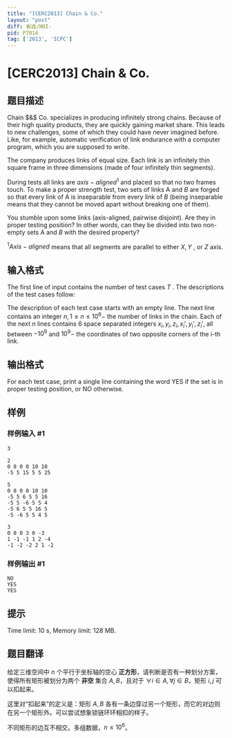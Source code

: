 ```yaml
---
title: "[CERC2013] Chain & Co."
layout: "post"
diff: 省选/NOI-
pid: P7014
tag: ['2013', 'ICPC']
---
```

# [CERC2013] Chain & Co.
## 题目描述



Chain $&$ Co. specializes in producing infinitely strong chains. Because of their high quality products, they are quickly gaining market share. This leads to new challenges, some of which they could have never imagined before. Like, for example, automatic verification of link endurance with a computer program, which you are supposed to write.

The company produces links of equal size. Each link is an infinitely thin square frame in three dimensions (made of four infinitely thin segments).

During tests all links are $axis-aligned^{1}$ and placed so that no two frames touch. To make a proper strength test, two sets of links A and $B$ are forged so that every link of A is inseparable from every link of $B$ (being inseparable means that they cannot be moved apart without breaking one of them).

You stumble upon some links (axis-aligned, pairwise disjoint). Are they in proper testing position? In other words, can they be divided into two non-empty sets A and $B$ with the desired property?

$^{1}Axis-aligned$ means that all segments are parallel to either $X , Y$ , or $Z$ axis.


## 输入格式



The first line of input contains the number of test cases $T$ . The descriptions of the test cases follow:

The description of each test case starts with an empty line. The next line contains an integer $n , 1 \le n \le 10^{6} -$ the number of links in the chain. Each of the next $n$ lines contains $6$ space separated integers $x_{i}, y_{i}, z_{i}, x_{i}', y_{i}', z_{i}',$ all between $-10^{9}$ and $10^{9} -$ the coordinates of two opposite corners of the i-th link.


## 输出格式



For each test case, print a single line containing the word YES if the set is in proper testing position, or NO otherwise.


## 样例

### 样例输入 #1
```
3

2
0 0 0 0 10 10
-5 5 15 5 5 25

5
0 0 0 0 10 10
-5 5 6 5 5 16
-5 5 -6 5 5 4
-5 6 5 5 16 5
-5 -6 5 5 4 5

3
0 0 0 3 0 -3
1 -1 -1 1 2 -4
-1 -2 -2 2 1 -2

```
### 样例输出 #1
```
NO
YES
YES

```
## 提示

Time limit: 10 s, Memory limit: 128 MB. 


## 题目翻译

给定三维空间中 $n$ 个平行于坐标轴的空心 **正方形**，请判断是否有一种划分方案，使得所有矩形被划分为两个 **非空** 集合 $A,B$，且对于 $\forall i\in A,\forall j\in B$，矩形 $i,j$ 可以扣起来。

这里对“扣起来”的定义是：矩形 $A,B$ 各有一条边穿过另一个矩形，而它的对边则在另一个矩形外。可以尝试想象锁链环环相扣的样子。

不同矩形的边互不相交。多组数据，$n\le 10^6$。
